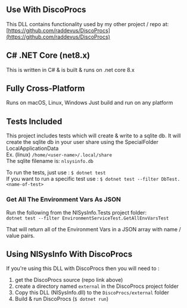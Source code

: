 ## Use With DiscoProcs
This DLL contains functionality used by my other project / repo at: [https://github.com/raddevus/DiscoProcs](https://github.com/raddevus/DiscoProcs)

## C# .NET Core (net8.x)
This is written in C# & is built & runs on .net core 8.x

## Fully Cross-Platform
Runs on macOS, Linux, Windows
Just build and run on any platform

## Tests Included
This project includes tests which will create & write to a sqlite db.
It will create the sqlite db in your user share using the SpecialFolder LocalApplicationData<br/>
Ex. (linux) `/home/<user-name>/.local/share` <br/>
The sqlite filename is: `nlsysinfo.db`

To run the tests, just use : `$ dotnet test`<br/>
If you want to run a specific test use : `$ dotnet test --filter DbTest.<name-of-test>`

### Get All The Environment Vars As JSON
Run the following from the NlSysInfo.Tests project folder:<br>
`dotnet test --filter EnvironmentServiceTest.GetAllEnvVarsTest`

That will return all of the Environment Vars in a JSON array with name / value pairs.

## Using NlSysInfo With DiscoProcs
If you're using this DLL with DiscoProcs then you will need to :
1) get the DiscoProcs source (repo link above)
2) create a directory named `external` in the DiscoProcs project folder
3) Copy this DLL (NlSysInfo.dll) to the `DiscoProcs/external` folder
4) Build & run DiscoProcs (`$ dotnet run`)

